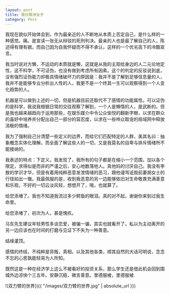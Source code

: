 ```yaml
---
layout: post
title: 致白鹭洲女子
category: Post
---
```


我现在貌似开始体会到，作为最亲近的人不断地从本质上否定自己，是什么样的一种感觉。痛。是宣读一张无从辩驳的死刑判决。最亲的人也是最了解自己的人，陈述得有理有据，而自己因为自我怀疑而不得不承认，这样的一个优劣高下的冷酷宣言。



我当时说对方懒，不运动的本质就是懒，这就是从我的主观给身边的人二元论地定性，这不科学，不可证伪，也没有做到考虑所有因素。这个的判定的反驳说到底，没有强烈证伪能力却极具情绪破坏力的原因是：我并不是了解到足够信息量的人，我并不是能够专业分析出人性的人，我更不是一个终其一生可以观察得到一个人变化趋势的人。



机器是可以做到上述的一切，但是机器目前还取代不了感情的功能属性。可以证伪的是科学，我说我根据日常的交往观察了解到，一个人是懒惰的人，是武断的。但是我也越来越趋向于运用那些，在娱乐媒介中令公众愉悦的翻新字眼，以求在群众的喜好中培养并分配出自己一部分的容忍度，以求在一些哗众取宠的局域网中释放消极的情绪。




我为了强制自己分清楚一些定义的边界，而给它们匹配特定的人群，美其名曰：抽象概念实体化理解。而全面了解这些人的一切，又是我莫名的自卑与排斥情绪所不能接纳的。



我表述的特点：下定义。我发现了，我所有的句子都是在缩小一个范围，加以各个限定，求得似是而非的严谨之后，安心地数落他人。真他妈的讨厌自己。我没有李敖的学识才华，但是有着用纯粹恶意发泄情绪的恶习，跟他谩骂诋毁前妻胡女士的行径如出一辙。我最佩服的是，收到我恶意的另一边能够依旧对生命敬畏充满善意和乐观，不好的一切云淡风轻，想想开了，哦，也就算了。



给您添堵了。我也不知道我流过多少鳄鱼的眼泪。真的对不起，谢谢你来到过我生命里。


给您添堵了，初次为人，甚是愧疚。



马东先生建议年轻男性多谈恋爱，被骗一骗，其实也就看开了。私以为主动离开的另一边应该也在时间的打磨与见证下不失为一种善意。

结缘灌顶。

感情的终结，不纯粹是背叛，真相，以及其他各类，顺其自然的大话可明说，念念不忘的心思孰能轻易为人所知。

既然这是一种在经济学上这么不被看好的投资关系，那么学生还是借此机会回到围城外边凉快个三五年。安静沉稳，微言善意。里德服棱，里德服棱.




![双力臂的世界]({{ "/images/双力臂的世界.jpg" | absolute_url }})
